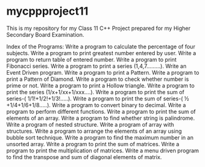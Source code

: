 # mycppproject11
This is my repository for my Class 11 C++ Project prepared for my Higher Secondary Board Examination.

Index of the Programs:
Write a program to calculate the percentage of four subjects.
Write a program to print greatest number entered by user.
Write a program to return table of entered number.
Write a program to print Fibonacci series.
Write a program to print a series (1,4,7………). 
 Write an Event Driven program.
Write a program to print a Pattern.
Write a program to print a Pattern of Diamond.
Write a program to check whether number is prime or not.
Write a program to print a Hollow triangle.
Write a program to print the series (1/x+1/xx+1/xxx....).
Write a program to print the sum of series-( 1/1!+1/2!+1/3!.....).
Write a program to print the sum of series-( ½ +1/4+1/6+1/8.....).
Write a program to convert binary to decimal.
Write a program to perform different functions.
Write a program to print the sum of elements of an array.
Write a program to find whether string is palindrome.
Write a program of nested structure.
Write a program of array with structures.
 Write a program to arrange the elements of an array using bubble sort technique.
Write a program to find the maximum number in an unsorted array.
Write a program to print the sum of matrices.
Write a program to print the multiplication of matrices.
Write a menu driven program to find the transpose and sum of diagonal elements of matrix.
